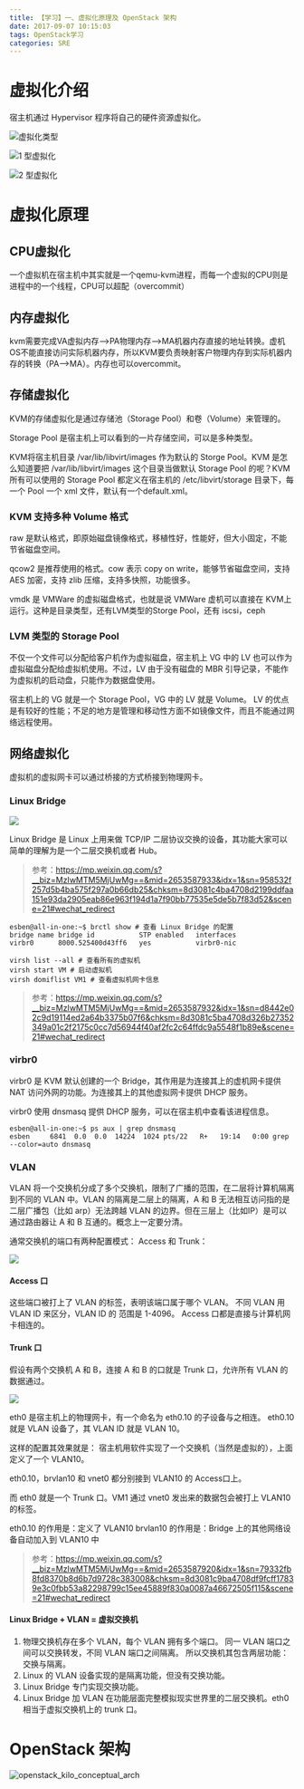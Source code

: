 ```yaml
---
title: 【学习】一、虚拟化原理及 OpenStack 架构
date: 2017-09-07 10:15:03
tags: OpenStack学习
categories: SRE
---
```


# 虚拟化介绍

宿主机通过 Hypervisor 程序将自己的硬件资源虚拟化。

![虚拟化类型](https://xmindshare.s3.amazonaws.com/previews/74HS-h3gsVtg-21096.png)

![1 型虚拟化](http://mmbiz.qpic.cn/mmbiz/Hia4HVYXRicqEj7x6icPfmPjQTsxlM1y8wdazM5KSVTQV3WZbzF1icsbiczJ2FLLiazMY3cehsB7DH6EePMPU5T960uQ/640?wx_fmt=png&tp=webp&wxfrom=5&wx_lazy=1)

![2 型虚拟化](http://mmbiz.qpic.cn/mmbiz/Hia4HVYXRicqEj7x6icPfmPjQTsxlM1y8wdJia6UK6hicv07e7A657ueQYYfAD9Vr0x9HU26bLibuiatoe4hkkR1YH3dg/640?wx_fmt=png&tp=webp&wxfrom=5&wx_lazy=1)

# 虚拟化原理

## **CPU虚拟化**

一个虚拟机在宿主机中其实就是一个qemu-kvm进程，而每一个虚拟的CPU则是进程中的一个线程，CPU可以超配（overcommit）



## **内存虚拟化**

kvm需要完成VA虚拟内存-->PA物理内存-->MA机器内存直接的地址转换。虚机OS不能直接访问实际机器内存，所以KVM要负责映射客户物理内存到实际机器内存的转换（PA-->MA）。内存也可以overcommit。

## **存储虚拟化**

KVM的存储虚拟化是通过存储池（Storage Pool）和卷（Volume）来管理的。

Storage Pool 是宿主机上可以看到的一片存储空间，可以是多种类型。

KVM将宿主机目录 /var/lib/libvirt/images 作为默认的 Storge Pool。KVM 是怎么知道要把 /var/lib/libvirt/images 这个目录当做默认 Storage Pool 的呢？KVM 所有可以使用的 Storage Pool 都定义在宿主机的 /etc/libvirt/storage 目录下，每一个 Pool 一个 xml 文件，默认有一个default.xml。

### **KVM 支持多种 Volume 格式**

raw 是默认格式，即原始磁盘镜像格式，移植性好，性能好，但大小固定，不能节省磁盘空间。

qcow2 是推荐使用的格式。cow 表示 copy on write，能够节省磁盘空间，支持 AES 加密，支持 zlib 压缩，支持多快照，功能很多。

vmdk 是 VMWare 的虚拟磁盘格式，也就是说 VMWare 虚机可以直接在 KVM上 运行。这种是目录类型，还有LVM类型的Storge Pool，还有 iscsi，ceph

### **LVM 类型的 Storage Pool**

不仅一个文件可以分配给客户机作为虚拟磁盘，宿主机上 VG 中的 LV 也可以作为虚拟磁盘分配给虚拟机使用。不过，LV 由于没有磁盘的 MBR 引导记录，不能作为虚拟机的启动盘，只能作为数据盘使用。

宿主机上的 VG 就是一个 Storage Pool，VG 中的 LV 就是 Volume。 LV 的优点是有较好的性能；不足的地方是管理和移动性方面不如镜像文件，而且不能通过网络远程使用。

## **网络虚拟化**

虚拟机的虚拟网卡可以通过桥接的方式桥接到物理网卡。

### Linux Bridge

![](http://mmbiz.qpic.cn/mmbiz/Hia4HVYXRicqG0JdAJPQAd62nf3V5USDqo3o0LVFN9DVtjF7JtsJwxl81j9xkOibTCq3h9D3juIDzeFIbO3MTxxYg/640?wx_fmt=png&tp=webp&wxfrom=5&wx_lazy=1)

Linux Bridge 是 Linux 上用来做 TCP/IP 二层协议交换的设备，其功能大家可以简单的理解为是一个二层交换机或者 Hub。

> 参考：https://mp.weixin.qq.com/s?__biz=MzIwMTM5MjUwMg==&mid=2653587933&idx=1&sn=958532f257d5b4ba575f297a0b66db25&chksm=8d3081c4ba4708d2199ddfaa151e93da2905eab86e963f194d1a7f90bb77535e5de5b7f83d52&scene=21#wechat_redirect

```shell
esben@all-in-one:~$ brctl show # 查看 Linux Bridge 的配置
bridge name	bridge id		    STP enabled	  interfaces
virbr0		8000.525400d43ff6	yes		      virbr0-nic

virsh list --all # 查看所有的虚拟机
virsh start VM # 启动虚拟机
virsh domiflist VM1 # 查看虚拟机网卡信息
```

> 参考：https://mp.weixin.qq.com/s?__biz=MzIwMTM5MjUwMg==&mid=2653587932&idx=1&sn=d8442e02c9d19114ed2a64b3375b07f6&chksm=8d3081c5ba4708d326b27352349a01c2f2175c0cc7d56944f40af2fc2c64ffdc9a5548f1b89e&scene=21#wechat_redirect

### virbr0

virbr0 是 KVM 默认创建的一个 Bridge，其作用是为连接其上的虚机网卡提供 NAT 访问外网的功能。为连接其上的其他虚拟网卡提供 DHCP 服务。

virbr0 使用 dnsmasq 提供 DHCP 服务，可以在宿主机中查看该进程信息。

```shell
esben@all-in-one:~$ ps aux | grep dnsmasq
esben     6841  0.0  0.0  14224  1024 pts/22   R+   19:14   0:00 grep --color=auto dnsmasq
```

### VLAN

VLAN 将一个交换机分成了多个交换机，限制了广播的范围，在二层将计算机隔离到不同的 VLAN 中。VLAN 的隔离是二层上的隔离，A 和 B 无法相互访问指的是二层广播包（比如 arp）无法跨越 VLAN 的边界。但在三层上（比如IP）是可以通过路由器让 A 和 B 互通的。概念上一定要分清。

通常交换机的端口有两种配置模式： Access 和 Trunk：

![](http://mmbiz.qpic.cn/mmbiz/Hia4HVYXRicqHRxz5AEQC0dXRb158pUFBkOFqeN3sLjCicySVKOxE6Y5PdvlOtcMKVo77SvBBOgEtuAqumBsGgu4g/640?wx_fmt=png&tp=webp&wxfrom=5&wx_lazy=1)

#### **Access 口**

这些端口被打上了 VLAN 的标签，表明该端口属于哪个 VLAN。 不同 VLAN 用 VLAN ID 来区分，VLAN ID 的 范围是 1-4096。 Access 口都是直接与计算机网卡相连的。

#### **Trunk 口**

假设有两个交换机 A 和 B，连接 A 和 B 的口就是 Trunk 口，允许所有 VLAN 的数据通过。

![](http://mmbiz.qpic.cn/mmbiz/Hia4HVYXRicqHRxz5AEQC0dXRb158pUFBkPlgx2uhEIl2P4lEVFkrpPWSk6txDV7dKWphjP4KC9COGL2ChLzTmug/640?wx_fmt=png&tp=webp&wxfrom=5&wx_lazy=1)

eth0 是宿主机上的物理网卡，有一个命名为 eth0.10 的子设备与之相连。 eth0.10 就是 VLAN 设备了，其 VLAN ID 就是 VLAN 10。

这样的配置其效果就是： 宿主机用软件实现了一个交换机（当然是虚拟的），上面定义了一个 VLAN10。

 eth0.10，brvlan10 和 vnet0 都分别接到 VLAN10 的 Access口上。

而 eth0 就是一个 Trunk 口。VM1 通过 vnet0 发出来的数据包会被打上 VLAN10 的标签。

eth0.10 的作用是：定义了 VLAN10
brvlan10 的作用是：Bridge 上的其他网络设备自动加入到 VLAN10 中

> 参考：https://mp.weixin.qq.com/s?__biz=MzIwMTM5MjUwMg==&mid=2653587920&idx=1&sn=79332fb8fd8370b8d6b7d9728c383008&chksm=8d3081c9ba4708df9fcff17839e3c0fbb53a82298799c15ee45889f830a0087a46672505f115&scene=21#wechat_redirect

#### **Linux Bridge + VLAN = 虚拟交换机**

1. 物理交换机存在多个 VLAN，每个 VLAN 拥有多个端口。 同一 VLAN 端口之间可以交换转发，不同 VLAN 端口之间隔离。 所以交换机其包含两层功能：交换与隔离。
2. Linux 的 VLAN 设备实现的是隔离功能，但没有交换功能。
3. Linux Bridge 专门实现交换功能。
4. Linux Bridge 加 VLAN 在功能层面完整模拟现实世界里的二层交换机。eth0 相当于虚拟交换机上的 trunk 口。

# OpenStack 架构

![openstack_kilo_conceptual_arch](/images/openstack_kilo_conceptual_arch.png)